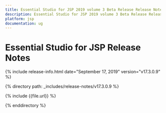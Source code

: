 ```yaml
---
title: Essential Studio for JSP 2019 volume 3 Beta Release Release Notes  
description: Essential Studio for JSP 2019 volume 3 Beta Release Release Notes  
platform: jsp
documentation: ug
---
```


# Essential Studio for JSP  Release Notes  

{% include release-info.html date="September 17, 2019"  version="v17.3.0.9" %} 


{% directory path: _includes/release-notes/v17.3.0.9 %}

{% include {{file.url}} %}

{% enddirectory %}